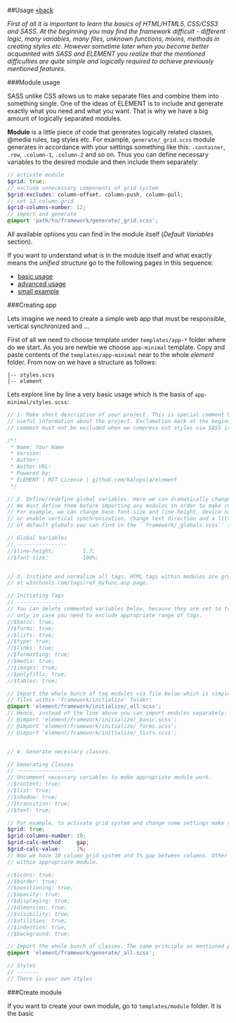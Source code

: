 ##Usage [&laquo;back](https://github.com/kalopsia/element/blob/master/docs/0_preface.md)

*First of all it is important to learn the basics of HTML/HTML5, CSS/CSS3 and SASS. At the beginning you may find the framework difficult - different logic, many variables, many files, unknown functions, mixins, methods in creating styles etc. However sometime later when you become better acquainted with SASS and ELEMENT you realize that the mentioned difficulties are quite simple and logically required to achieve previously mentioned features.*

###Module usage

SASS unlike CSS allows us to make separate files and combine them into something single. One of the ideas of ELEMENT is to include and generate exactly what you need and what you want. That is why we have a big amount of logically separated modules.

**Module** is a little piece of code that generates logically related classes, @media rules, tag styles etc. For example, ``generate/_grid.scss`` module generates in accordance with your settings something like this: ``.container``, ``.row``, ``.column-1``, ``.column-2`` and so on. Thus you can define necessary variables to the desired module and then include them separately:
```SCSS
// activate module
$grid: true;
// exclude unnecessary components of grid system
$grid-excludes: column-offset, column-push, column-pull;
// set 12 column grid
$grid-columns-number: 12;
// import and generate
@import 'path/to/framework/generate/_grid.scss';
```
All available options you can find in the module itself (*Default Variables* section).

If you want to understand what is in the module itself and what exactly means the *unified structure* go to the following pages in this sequence:
- [basic usage](https://github.com/kalopsia/element/blob/master/docs/module/0_module-basic-usage.scss)
- [advanced usage](https://github.com/kalopsia/element/blob/master/docs/module/1_module-advanced-usage.scss)
- [small example](https://github.com/kalopsia/element/blob/master/docs/module/2_module-example.scss)

###Creating app

Lets imagine we need to create a simple web app that must be responsible, vertical synchronized and ...

First of all we need to choose template under ``templates/app-*`` folder where do we start. As you are newbie we choose ``app-minimal`` template. Copy and paste contents of the ``templates/app-minimal`` near to the whole *element* folder. From now on we have a structure as follows:

```
|-- styles.scss
|-- element
```

Lets explore line by line a very basic usage which is the basis of ``app-minimal/styles.scss``:

```SCSS
// 1. Make short description of your project. This is special comment block that gives strangers
// useful information about the project. Exclamation mark at the beginning indicates that the
// comment must not be excluded when we compress out styles via SASS itself or third-party tools

/*!
 * Name: Your Name
 * Version:
 * Author:
 * Author URL:
 * Powered by:
 * ELEMENT | MIT License | github.com/kalopsia/element
 */

// 2. Define/redefine global variables. Here we can dramatically change the base ELEMENT's behavior.
// We must define them before importing any modules in order to make custom variables work.
// For example, we can change base font-size and line-height, device names and width range, disable
// or enable vertical synchronization, change text direction and a little bit more. A complete list
// of default globals you can find in the ``framework/_globals.scss`` file.

// Global Variables
// ----------------
//$line-height:         1.7;
//$font-size:           100%;


// 3. Initiate and normalize all tags. HTML tags within modules are grouped by function as presented
// at w3schools.com/tags/ref_byfunc.asp page.

// Initiating Tags
// ---------------
// You can delete commented variables below, because they are set to true by default. They are presented
// only in case you need to exclude appropriate range of tags.
//$basic: true;
//$forms: true;
//$lists: true;
//$type: true;
//$links: true;
//$formatting: true;
//$media: true;
//$images: true;
//$polyfills: true;
//$tables: true;

// Import the whole bunch of tag modules via file below which is simple shortcut importing all
// files within 'framework/initialize' folder:
@import 'element/framework/initialize/_all.scss';
// Hence, instead of the line above you can import modules separately:
// @import 'element/framework/initialize/_basic.scss';
// @import 'element/framework/initialize/_forms.scss';
// @import 'element/framework/initialize/_lists.scss';


// 4. Generate necessary classes.

// Generating Classes
// ------------------
// Uncomment necessary variables to make appropriate module work.
//$content: true;
//$list: true;
//$shadow: true;
//$transition: true;
//$text: true;

// For example, to activate grid system and change some settings make the following:
$grid: true;
$grid-columns-number: 10;
$grid-calc-method:    gap;
$grid-calc-value:     1%;
// Now we have 10 column grid system and 1% gap between columns. Other available options you can find
// within appropriate module.

//$icons: true;
//$border: true;
//$positioning: true;
//$opacity: true;
//$displaying: true;
//$dimension: true;
//$visibility: true;
//$utilities: true;
//$indention: true;
//$background: true;

// Import the whole bunch of classes. The same principle as mentioned previously.
@import 'element/framework/generate/_all.scss';

// Styles
// -------
// There is your own styles

```

###Create module

If you want to create your own module, go to ``templates/module`` folder. It is the basic
